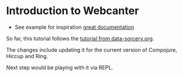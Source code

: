 # Introduction to Webcanter

 - See example for inspiration
   [great documentation](http://jacobian.org/writing/great-documentation/what-to-write/)

So far, this tutorial follows the
[tutorial from data-sorcery.org](http://data-sorcery.org/2009/11/29/incanter-webapp/).

The changes include updating it for the current version of Compojure,
Hiccup and Ring.

Next step would be playing with it via REPL.
